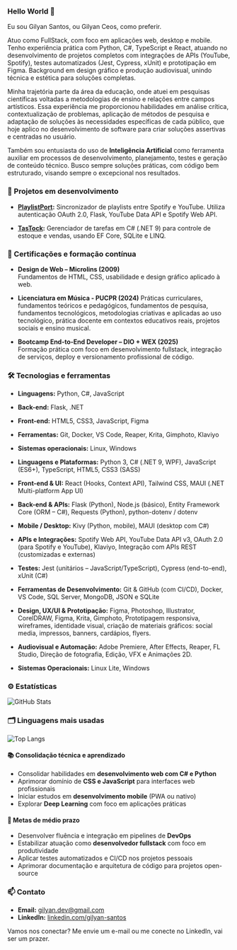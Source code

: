 ### Hello World 👋

  Eu sou Gilyan Santos, ou Gilyan Ceos, como preferir.

  Atuo como FullStack, com foco em aplicações web, desktop e mobile. Tenho experiência prática com Python, C#, TypeScript e React, atuando no desenvolvimento de projetos completos com integrações de APIs (YouTube, Spotify), testes automatizados (Jest, Cypress, xUnit) e prototipação em Figma. Background em design gráfico e produção audiovisual,
unindo técnica e estética para soluções completas.

  Minha trajetória parte da área da educação, onde atuei em pesquisas científicas voltadas a metodologias de ensino e relações entre campos artísticos. Essa experiência me proporcionou habilidades em análise crítica, contextualização de problemas, aplicação de métodos de pesquisa e adaptação de soluções às necessidades específicas de cada público, que hoje aplico no desenvolvimento de software para criar soluções assertivas e centradas no usuário.
  
  Também sou entusiasta do uso de **Inteligência Artificial** como ferramenta auxiliar em processos de desenvolvimento, planejamento, testes e geração de conteúdo técnico. Busco sempre soluções práticas, com código bem estruturado, visando sempre o excepcional nos resultados.


### 🚧 Projetos em desenvolvimento

- **[PlaylistPort](https://github.com/GilyanCeos/PlaylistPort.-v1.0):**
    Sincronizador de playlists entre Spotify e YouTube. Utiliza autenticação OAuth 2.0, Flask, YouTube Data API e Spotify Web API.

- **[TasTock](https://github.com/GilyanCeos/TasTock-Console):**
    Gerenciador de tarefas em C# (.NET 9) para controle de estoque e vendas, usando EF Core, SQLite e LINQ.
  

### 🧾 Certificações e formação contínua

  - **Design de Web – Microlins (2009)**  
    Fundamentos de HTML, CSS, usabilidade e design gráfico aplicado à web.

  - **Licenciatura em Música - PUCPR (2024)**
    Práticas curriculares, fundamentos teóricos e pedagógicos, fundamentos de pesquisa, fundamentos tecnológicos,       metodologias criativas e aplicadas ao uso tecnológico, prática docente em contextos educativos reais, projetos sociais e ensino musical.

  - **Bootcamp End-to-End Developer – DIO + WEX (2025)**  
    Formação prática com foco em desenvolvimento fullstack, integração de serviços, deploy e versionamento profissional de código.


### 🛠️ Tecnologias e ferramentas

  - **Linguagens:** Python, C#, JavaScript  
  - **Back-end:** Flask, .NET  
  - **Front-end:** HTML5, CSS3, JavaScript, Figma  
  - **Ferramentas:** Git, Docker, VS Code, Reaper, Krita, Gimphoto, Klaviyo  
  - **Sistemas operacionais:** Linux, Windows

  - **Linguagens e Plataformas:** Python 3, C# (.NET 9, WPF), JavaScript (ES6+), TypeScript,
HTML5, CSS3 (SASS)
  - **Front-end & UI:** React (Hooks, Context API), Tailwind CSS, MAUI (.NET Multi-platform App
UI)
  - **Back-end & APIs:** Flask (Python), Node.js (básico), Entity Framework Core (ORM – C#),
Requests (Python), python-dotenv / dotenv
  - **Mobile / Desktop:** Kivy (Python, mobile), MAUI (desktop com C#)
  - **APIs e Integrações:** Spotify Web API, YouTube Data API v3, OAuth 2.0 (para Spotify e
YouTube), Klaviyo, Integração com APIs REST (customizadas e externas)
  - **Testes:** Jest (unitários – JavaScript/TypeScript), Cypress (end-to-end), xUnit (C#)
  - **Ferramentas de Desenvolvimento:** Git & GitHub (com CI/CD), Docker, VS Code, SQL
Server, MongoDB, JSON e SQLite
  - **Design, UX/UI & Prototipação:** Figma, Photoshop, Illustrator, CorelDRAW, Figma, Krita,
Gimphoto, Prototipagem responsiva, wireframes, identidade visual, criação de materiais
gráficos: social media, impressos, banners, cardápios, flyers.
  - **Audiovisual e Automação:** Adobe Premiere, After Effects, Reaper, FL Studio, Direção de
fotografia, Edição, VFX e Animações 2D.
  - **Sistemas Operacionais:** Linux Lite, Windows


### ⚙️ Estatísticas

  ![GitHub Stats](https://github-readme-stats.vercel.app/api?username=GilyanCeos&show_icons=true&theme=github_dark)

### 🗂️ Linguagens mais usadas

  ![Top Langs](https://github-readme-stats.vercel.app/api/top-langs/?username=GilyanCeos&layout=compact&theme=github_dark)


#### 📚 Consolidação técnica e aprendizado

  - Consolidar habilidades em **desenvolvimento web com C# e Python**  
  - Aprimorar domínio de **CSS e JavaScript** para interfaces web profissionais  
  - Iniciar estudos em **desenvolvimento mobile** (PWA ou nativo)  
  - Explorar **Deep Learning** com foco em aplicações práticas  

#### 🔧 Metas de médio prazo

  - Desenvolver fluência e integração em pipelines de **DevOps**  
  - Estabilizar atuação como **desenvolvedor fullstack** com foco em produtividade  
  - Aplicar testes automatizados e CI/CD nos projetos pessoais  
  - Aprimorar documentação e arquitetura de código para projetos open-source


### 📫 Contato

  - **Email:** gilyan.dev@gmail.com  
  - **LinkedIn:** [linkedin.com/gilyan-santos](https://www.linkedin.com/in/gilyan-santos-b166811b4)  

Vamos nos conectar? Me envie um e-mail ou me conecte no LinkedIn, vai ser um prazer.
